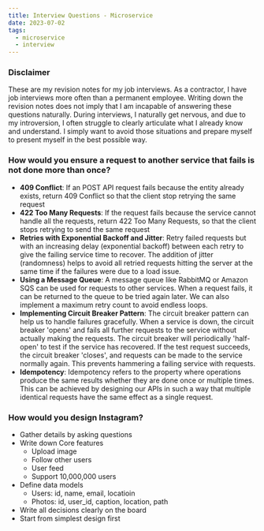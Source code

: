 ```yaml
---
title: Interview Questions - Microservice
date: 2023-07-02
tags:
  - microservice
  - interview
---
```


### Disclaimer


These are my revision notes for my job interviews. As a contractor, I have job interviews more often than a permanent employee. Writing down the revision notes does not imply that I am incapable of answering these questions naturally. During interviews, I naturally get nervous, and due to my introversion, I often struggle to clearly articulate what I already know and understand. I simply want to avoid those situations and prepare myself to present myself in the best possible way.


### How would you ensure a request to another service that fails is not done more than once?

- **409 Conflict**: If an POST API request fails because the entity already exists, return 409 Conflict so that the client stop retrying the same request
- **422 Too Many Requests**: If the request fails because the service cannot handle all the requests, return 422 Too Many Requests, so that the client stops retrying to send the same request
- **Retries with Exponential Backoff and Jitter**: Retry failed requests but with an increasing delay (exponential backoff) between each retry to give the failing service time to recover. The addition of jitter (randomness) helps to avoid all retried requests hitting the server at the same time if the failures were due to a load issue.
- **Using a Message Queue**: A message queue like RabbitMQ or Amazon SQS can be used for requests to other services. When a request fails, it can be returned to the queue to be tried again later. We can also implement a maximum retry count to avoid endless loops.
- **Implementing Circuit Breaker Pattern**: The circuit breaker pattern can help us to handle failures gracefully. When a service is down, the circuit breaker 'opens' and fails all further requests to the service without actually making the requests. The circuit breaker will periodically 'half-open' to test if the service has recovered. If the test request succeeds, the circuit breaker 'closes', and requests can be made to the service normally again. This prevents hammering a failing service with requests.
- **Idempotency**: Idempotency refers to the property where operations produce the same results whether they are done once or multiple times. This can be achieved by designing our APIs in such a way that multiple identical requests have the same effect as a single request.

### How would you design Instagram?

- Gather details by asking questions
- Write down Core features
	- Upload image
	- Follow other users
	- User feed
	- Support 10,000,000 users
- Define data models
	- Users: id, name, email, locatioin
	- Photos: id, user_id, caption, location, path
- Write all decisions clearly on the board
- Start from simplest design first

